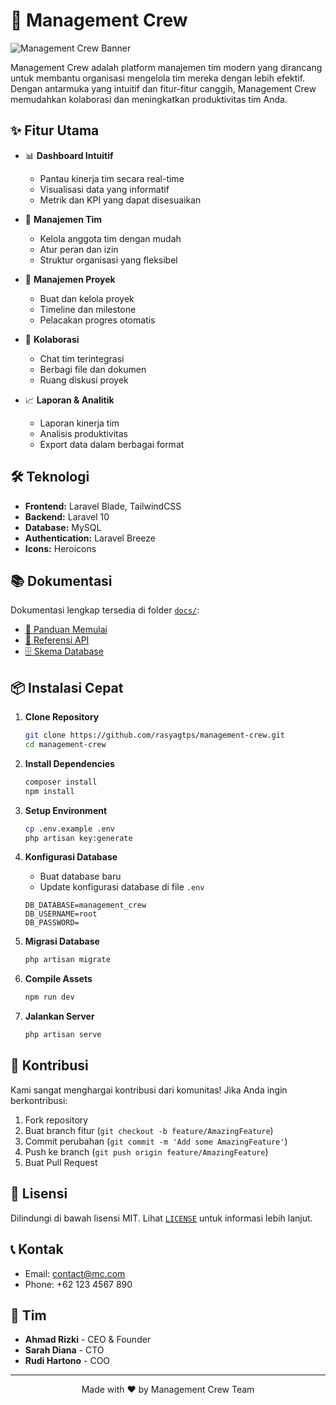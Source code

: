 # 🚀 Management Crew

![Management Crew Banner](https://via.placeholder.com/1200x300/1a1a1a/3b82f6?text=Management+Crew)

Management Crew adalah platform manajemen tim modern yang dirancang untuk membantu organisasi mengelola tim mereka dengan lebih efektif. Dengan antarmuka yang intuitif dan fitur-fitur canggih, Management Crew memudahkan kolaborasi dan meningkatkan produktivitas tim Anda.

## ✨ Fitur Utama

- 📊 **Dashboard Intuitif**
  - Pantau kinerja tim secara real-time
  - Visualisasi data yang informatif
  - Metrik dan KPI yang dapat disesuaikan

- 👥 **Manajemen Tim**
  - Kelola anggota tim dengan mudah
  - Atur peran dan izin
  - Struktur organisasi yang fleksibel

- 📅 **Manajemen Proyek**
  - Buat dan kelola proyek
  - Timeline dan milestone
  - Pelacakan progres otomatis

- 💬 **Kolaborasi**
  - Chat tim terintegrasi
  - Berbagi file dan dokumen
  - Ruang diskusi proyek

- 📈 **Laporan & Analitik**
  - Laporan kinerja tim
  - Analisis produktivitas
  - Export data dalam berbagai format

## 🛠️ Teknologi

- **Frontend:** Laravel Blade, TailwindCSS
- **Backend:** Laravel 10
- **Database:** MySQL
- **Authentication:** Laravel Breeze
- **Icons:** Heroicons

## 📚 Dokumentasi

Dokumentasi lengkap tersedia di folder [`docs/`](docs/):

- [🚀 Panduan Memulai](docs/getting-started.md)
- [📡 Referensi API](docs/api-reference.md)
- [🗄️ Skema Database](docs/database-schema.md)

## 📦 Instalasi Cepat

1. **Clone Repository**
   ```bash
   git clone https://github.com/rasyagtps/management-crew.git
   cd management-crew
   ```

2. **Install Dependencies**
   ```bash
   composer install
   npm install
   ```

3. **Setup Environment**
   ```bash
   cp .env.example .env
   php artisan key:generate
   ```

4. **Konfigurasi Database**
   - Buat database baru
   - Update konfigurasi database di file `.env`
   ```env
   DB_DATABASE=management_crew
   DB_USERNAME=root
   DB_PASSWORD=
   ```

5. **Migrasi Database**
   ```bash
   php artisan migrate
   ```

6. **Compile Assets**
   ```bash
   npm run dev
   ```

7. **Jalankan Server**
   ```bash
   php artisan serve
   ```

## 🤝 Kontribusi

Kami sangat menghargai kontribusi dari komunitas! Jika Anda ingin berkontribusi:

1. Fork repository
2. Buat branch fitur (`git checkout -b feature/AmazingFeature`)
3. Commit perubahan (`git commit -m 'Add some AmazingFeature'`)
4. Push ke branch (`git push origin feature/AmazingFeature`)
5. Buat Pull Request

## 📝 Lisensi

Dilindungi di bawah lisensi MIT. Lihat [`LICENSE`](LICENSE) untuk informasi lebih lanjut.

## 📞 Kontak

- Email: contact@mc.com
- Phone: +62 123 4567 890

## 🌟 Tim

- **Ahmad Rizki** - CEO & Founder
- **Sarah Diana** - CTO
- **Rudi Hartono** - COO

---

<p align="center">Made with ❤️ by Management Crew Team</p>
